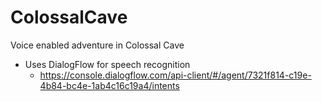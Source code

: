 # ColossalCave
Voice enabled adventure in Colossal Cave

* Uses DialogFlow for speech recognition
  * https://console.dialogflow.com/api-client/#/agent/7321f814-c19e-4b84-bc4e-1ab4c16c19a4/intents
